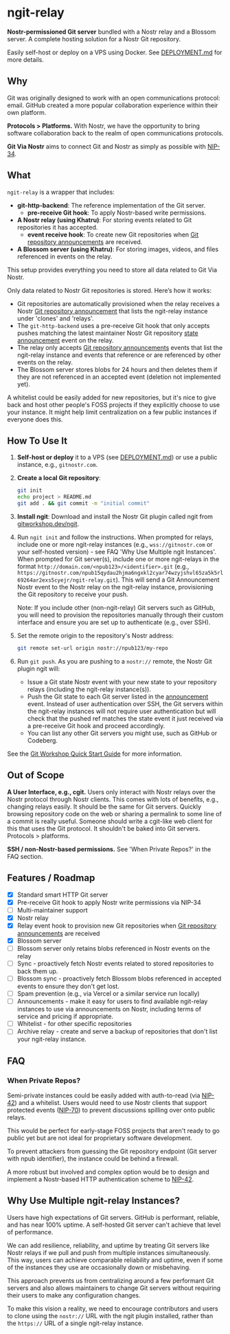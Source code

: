 # ngit-relay

**Nostr-permissioned Git server** bundled with a Nostr relay and a Blossom server. A complete hosting solution for a Nostr Git repository.

Easily self-host or deploy on a VPS using Docker. See [DEPLOYMENT.md](DEPLOYMENT.md) for more details.

## Why

Git was originally designed to work with an open communications protocol: email. GitHub created a more popular collaboration experience within their own platform.

**Protocols > Platforms.** With Nostr, we have the opportunity to bring software collaboration back to the realm of open communications protocols.

**Git Via Nostr** aims to connect Git and Nostr as simply as possible with [NIP-34](https://nips.nostr.com/34).

## What

`ngit-relay` is a wrapper that includes:

- **git-http-backend**: The reference implementation of the Git server.
  - **pre-receive Git hook**: To apply Nostr-based write permissions.
- **A Nostr relay (using Khatru)**: For storing events related to Git repositories it has accepted.
  - **event receive hook**: To create new Git repositories when [Git repository announcements](https://nips.nostr.com/34#repository-announcements) are received.
- **A Blossom server (using Khatru)**: For storing images, videos, and files referenced in events on the relay.

This setup provides everything you need to store all data related to Git Via Nostr.

Only data related to Nostr Git repositories is stored. Here’s how it works:

- Git repositories are automatically provisioned when the relay receives a Nostr [Git repository announcement](https://nips.nostr.com/34#repository-announcements) that lists the ngit-relay instance under 'clones' and 'relays'.
- The `git-http-backend` uses a pre-receive Git hook that only accepts pushes matching the latest maintainer Nostr Git repository [state announcement](https://nips.nostr.com/34#repository-state-announcements) event on the relay.
- The relay only accepts [Git repository announcements](https://nips.nostr.com/34#repository-announcements) events that list the ngit-relay instance and events that reference or are referenced by other events on the relay.
- The Blossom server stores blobs for 24 hours and then deletes them if they are not referenced in an accepted event (deletion not implemented yet).

A whitelist could be easily added for new repositories, but it's nice to give back and host other people's FOSS projects if they explicitly choose to use your instance. It might help limit centralization on a few public instances if everyone does this.

## How To Use It

1. **Self-host or deploy** it to a VPS (see [DEPLOYMENT.md](DEPLOYMENT.md)) or use a public instance, e.g., `gitnostr.com`.

2. **Create a local Git repository**:

   ```bash
   git init
   echo project > README.md
   git add . && git commit -m "initial commit"
   ```

3. **Install ngit**: Download and install the Nostr Git plugin called ngit from [gitworkshop.dev/ngit](https://gitworkshop.dev/ngit).

4. Run `ngit init` and follow the instructions. When prompted for relays, include one or more ngit-relay instances (e.g., `wss://gitnostr.com` or your self-hosted version) - see FAQ 'Why Use Multiple ngit Instances'. When prompted for Git server(s), include one or more ngit-relays in the format `http://domain.com/<npub123>/<identifier>.git` (e.g., `https://gitnostr.com/npub15qydau2hjma6ngxkl2cyar74wzyjshvl65za5k5rl69264ar2exs5cyejr/ngit-relay.git`). This will send a Git Announcement Nostr event to the Nostr relay on the ngit-relay instance, provisioning the Git repository to receive your push.

   Note: If you include other (non-ngit-relay) Git servers such as GitHub, you will need to provision the repositories manually through their custom interface and ensure you are set up to authenticate (e.g., over SSH).

5. Set the remote origin to the repository's Nostr address:

   ```bash
   git remote set-url origin nostr://npub123/my-repo
   ```

6. Run `git push`. As you are pushing to a `nostr://` remote, the Nostr Git plugin ngit will:
   - Issue a Git state Nostr event with your new state to your repository relays (including the ngit-relay instance(s)).
   - Push the Git state to each Git server listed in the [announcement](https://nips.nostr.com/34#repository-announcements) event. Instead of user authentication over SSH, the Git servers within the ngit-relay instances will not require user authentication but will check that the pushed ref matches the state event it just received via a pre-receive Git hook and proceed accordingly.
   - You can list any other Git servers you might use, such as GitHub or Codeberg.

See the [Git Workshop Quick Start Guide](https://gitworkshop.dev/quick-start) for more information.

## Out of Scope

**A User Interface, e.g., cgit.** Users only interact with Nostr relays over the Nostr protocol through Nostr clients. This comes with lots of benefits, e.g., changing relays easily. It should be the same for Git servers. Quickly browsing repository code on the web or sharing a permalink to some line of a commit is really useful. Someone should write a cgit-like web client for this that uses the Git protocol. It shouldn't be baked into Git servers. Protocols > platforms.

**SSH / non-Nostr-based permissions.** See 'When Private Repos?' in the FAQ section.

## Features / Roadmap

- [x] Standard smart HTTP Git server
- [x] Pre-receive Git hook to apply Nostr write permissions via NIP-34
- [ ] Multi-maintainer support
- [x] Nostr relay
- [x] Relay event hook to provision new Git repositories when [Git repository announcements](https://nips.nostr.com/34#repository-announcements) are received
- [x] Blossom server
- [ ] Blossom server only retains blobs referenced in Nostr events on the relay
- [ ] Sync - proactively fetch Nostr events related to stored repositories to back them up.
- [ ] Blossom sync - proactively fetch Blossom blobs referenced in accepted events to ensure they don't get lost.
- [ ] Spam prevention (e.g., via Vercel or a similar service run locally)
- [ ] Announcements - make it easy for users to find available ngit-relay instances to use via announcements on Nostr, including terms of service and pricing if appropriate.
- [ ] Whitelist - for other specific repositories
- [ ] Archive relay - create and serve a backup of repositories that don't list your ngit-relay instance.

## FAQ

### When Private Repos?

Semi-private instances could be easily added with auth-to-read (via [NIP-42](https://nips.nostr.com/42)) and a whitelist. Users would need to use Nostr clients that support protected events ([NIP-70](https://nips.nostr.com/70)) to prevent discussions spilling over onto public relays.

This would be perfect for early-stage FOSS projects that aren't ready to go public yet but are not ideal for proprietary software development.

To prevent attackers from guessing the Git repository endpoint (Git server with npub identifier), the instance could be behind a firewall.

A more robust but involved and complex option would be to design and implement a Nostr-based HTTP authentication scheme to [NIP-42](https://nips.nostr.com/42).

## Why Use Multiple ngit-relay Instances?

Users have high expectations of Git servers. GitHub is performant, reliable, and has near 100% uptime. A self-hosted Git server can't achieve that level of performance.

We can add resilience, reliability, and uptime by treating Git servers like Nostr relays if we pull and push from multiple instances simultaneously. This way, users can achieve comparable reliability and uptime, even if some of the instances they use are occasionally down or misbehaving.

This approach prevents us from centralizing around a few performant Git servers and also allows maintainers to change Git servers without requiring their users to make any configuration changes.

To make this vision a reality, we need to encourage contributors and users to clone using the `nostr://` URL with the ngit plugin installed, rather than the `https://` URL of a single ngit-relay instance.
